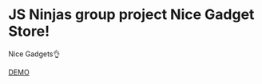# JS Ninjas group project Nice Gadget Store!

Nice Gadgets👌

[DEMO](https://nice-gadgets-store.vercel.app/)
